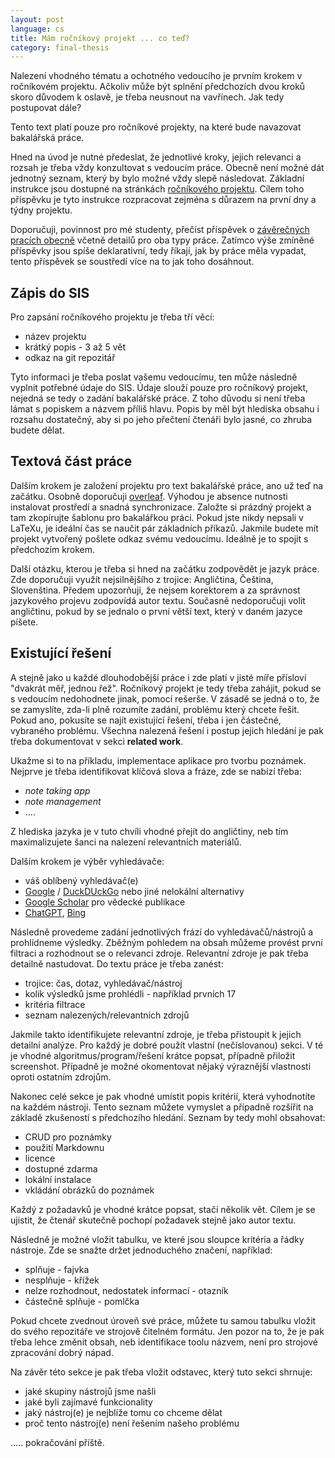 ```yaml
---
layout: post
language: cs
title: Mám ročníkový projekt ... co teď?
category: final-thesis
---
```


Nalezení vhodného tématu a ochotného vedoucího je prvním krokem v ročníkovém projektu.
Ačkoliv může být splnění předchozích dvou kroků skoro důvodem k oslavě, je třeba neusnout na vavřínech.
Jak tedy postupovat dále?

<!-- more -->

<p class="warning">Tento text platí pouze pro ročníkové projekty, na které bude navazovat bakalářská práce.</p>

Hned na úvod je nutné předeslat, že jednotlivé kroky, jejich relevanci a rozsah je třeba vždy konzultovat s vedoucím práce.
Obecně není možné dát jednotný seznam, který by bylo možné vždy slepě následovat.
Základní instrukce jsou dostupné na stránkách [ročníkového projektu](https://www.ksi.mff.cuni.cz/teaching/nprg045-web/).
Cílem toho příspěvku je tyto instrukce rozpracovat zejména s důrazem na první dny a týdny projektu.

Doporučuji, povinnost pro mé studenty, přečíst příspěvek o <a href="{% post_url 2022-03-05-závěrečné-práce %}">závěrečných pracích obecně</a> včetně detailů pro oba typy práce.
Zatímco výše zmíněné příspěvky jsou spíše deklarativní, tedy říkají, jak by práce měla vypadat, tento příspěvek se soustředí více na to jak toho dosáhnout.

## Zápis do SIS
Pro zapsání ročníkového projektu je třeba tří věcí:
* název projektu
* krátký popis - 3 až 5 vět
* odkaz na git repozitář

Tyto informaci je třeba poslat vašemu vedoucímu, ten může následně vyplnit potřebné údaje do SIS.
Údaje slouží pouze pro ročníkový projekt, nejedná se tedy o zadání bakalářské práce.
Z toho důvodu si není třeba lámat s popiskem a názvem příliš hlavu. 
Popis by měl být hlediska obsahu i rozsahu dostatečný, aby si po jeho přečtení čtenáři bylo jasné, co zhruba budete dělat.

## Textová část práce
Dalším krokem je založení projektu pro text bakalářské práce, ano už teď na začátku.
Osobně doporučuji [overleaf](https://overleaf.com/).
Výhodou je absence nutnosti instalovat prostředí a snadná synchronizace. 
Založte si prázdný projekt a tam zkopírujte šablonu pro bakalářkou práci. 
Pokud jste nikdy nepsali v LaTeXu, je ideální čas se naučit pár základních příkazů.
Jakmile budete mít projekt vytvořený pošlete odkaz svému vedoucímu.
Ideálně je to spojit s předchozím krokem.

Další otázku, kterou je třeba si hned na začátku zodpovědět je jazyk práce.
Zde doporučuji využít nejsilnějšího z trojice: Angličtina, Čeština, Slovenština.
Předem upozorňuji, že nejsem korektorem a za správnost jazykového projevu zodpovídá autor textu.
Současně nedoporučuji volit angličtinu, pokud by se jednalo o první větší text, který v daném jazyce píšete.

## Existující řešení
A stejně jako u každé dlouhodobější práce i zde platí v jisté míře přísloví "dvakrát měř, jednou řež".
Ročníkový projekt je tedy třeba zahájit, pokud se s vedoucím nedohodnete jinak, pomocí rešerše.
V zásadě se jedná o to, že se zamyslíte, zda-li plně rozumíte zadání, problému který chcete řešit.
Pokud ano, pokusíte se najít existující řešení, třeba i jen částečné, vybraného problému. 
Všechna nalezená řešení i postup jejich hledání je pak třeba dokumentovat v sekci **related work**.

Ukažme si to na příkladu, implementace aplikace pro tvorbu poznámek.
Nejprve je třeba identifikovat klíčová slova a fráze, zde se nabízí třeba:
* *note taking app*
* *note management*
* ....

Z hlediska jazyka je v tuto chvíli vhodné přejít do angličtiny, neb tím maximalizujete šanci na nalezení relevantních materiálů.

Dalším krokem je výběr vyhledávače:
* váš oblíbený vyhledávač(e)
* [Google](https://google.com/) / [DuckDUckGo](https://duckduckgo.com/) nebo jiné nelokální alternativy
* [Google Scholar](https://scholar.google.com/) pro vědecké publikace
* [ChatGPT](https://chat.openai.com/chat), [Bing](https://www.bing.com/)

Následně provedeme zadání jednotlivých frází do vyhledávačů/nástrojů a prohlídneme výsledky.
Zběžným pohledem na obsah můžeme provést první filtraci a rozhodnout se o relevanci zdroje. 
Relevantní zdroje je pak třeba detailně nastudovat.
Do textu práce je třeba zanést:
* trojice: čas, dotaz, vyhledávač/nástroj
* kolik výsledků jsme prohlédli - například prvních 17
* kritéria filtrace
* seznam nalezených/relevantních zdrojů

Jakmile takto identifikujete relevantní zdroje, je třeba přistoupit k jejich detailní analýze.
Pro každý je dobré použít vlastní (nečíslovanou) sekci.
V té je vhodné algoritmus/program/řešení krátce popsat, případně přiložit screenshot.
Případně je možné okomentovat nějaký výraznější vlastnosti oproti ostatním zdrojům.

Nakonec celé sekce je pak vhodné umístit popis kritérií, která vyhodnotíte na každém nástroji.
Tento seznam můžete vymyslet a případně rozšířit na základě zkušeností s předchozího hledání.
Seznam by tedy mohl obsahovat:
* CRUD pro poznámky
* použití Markdownu
* licence
* dostupné zdarma
* lokální instalace
* vkládání obrázků do poznámek

Každý z požadavků je vhodné krátce popsat, stačí několik vět. 
Cílem je se ujistit, že čtenář skutečně pochopí požadavek stejně jako autor textu.

Následně je možné vložit tabulku, ve které jsou sloupce kritéria a řádky nástroje.
Zde se snažte držet jednoduchého značení, například:
* splňuje - fajvka
* nesplňuje - křížek
* nelze rozhodnout, nedostatek informací - otazník
* částečně splňuje - pomlčka

Pokud chcete zvednout úroveň své práce, můžete tu samou tabulku vložit do svého repozitáře ve strojově čitelném formátu.
Jen pozor na to, že je pak třeba lehce změnit obsah, neb identifikace toolu názvem, není pro strojové zpracování dobrý nápad.

Na závěr této sekce je pak třeba vložit odstavec, který tuto sekci shrnuje:
* jaké skupiny nástrojů jsme našli
* jaké byli zajímavé funkcionality
* jaký nástroj(e) je nejblíže tomu co chceme dělat
* proč tento nástroj(e) není řešením našeho problému

..... pokračování příště.

